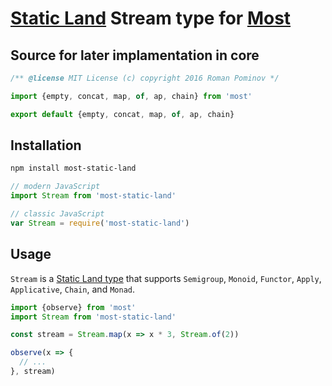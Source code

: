 # [Static Land](https://github.com/rpominov/static-land) Stream type for [Most](https://github.com/cujojs/most)


## Source for later implamentation in core

```js
/** @license MIT License (c) copyright 2016 Roman Pominov */

import {empty, concat, map, of, ap, chain} from 'most'

export default {empty, concat, map, of, ap, chain}

```

## Installation

```sh
npm install most-static-land
```

```js
// modern JavaScript
import Stream from 'most-static-land'

// classic JavaScript
var Stream = require('most-static-land')
```

## Usage

`Stream` is a [Static Land type](https://github.com/rpominov/static-land/blob/master/docs/spec.md#type)
that supports `Semigroup`, `Monoid`, `Functor`, `Apply`, `Applicative`, `Chain`, and `Monad`.

```js
import {observe} from 'most'
import Stream from 'most-static-land'

const stream = Stream.map(x => x * 3, Stream.of(2))

observe(x => {
  // ...
}, stream)
```


